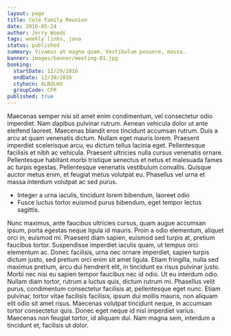 ```yaml
---
layout: page
title: Cole Family Reunion
date: 2016-05-24
author: Jerry Woods
tags: weekly links, java
status: published
summary: Vivamus at magna quam. Vestibulum posuere, massa.
banner: images/banner/meeting-01.jpg
booking:
  startDate: 12/29/2016
  endDate: 12/30/2016
  ctyhocn: ALBULHX
  groupCode: CFR
published: true
---
```

Maecenas semper nisi sit amet enim condimentum, vel consectetur odio imperdiet. Nam dapibus pulvinar rutrum. Aenean vehicula dolor ut ante eleifend laoreet. Maecenas blandit eros tincidunt accumsan rutrum. Duis a arcu at quam venenatis dictum. Nullam eget mauris lorem. Praesent imperdiet scelerisque arcu, eu dictum tellus lacinia eget. Pellentesque facilisis et nibh ac vehicula. Praesent ultricies nulla cursus venenatis ornare. Pellentesque habitant morbi tristique senectus et netus et malesuada fames ac turpis egestas. Pellentesque venenatis vestibulum convallis. Quisque auctor metus enim, et feugiat metus volutpat eu. Phasellus vel urna et massa interdum volutpat ac sed purus.

* Integer a urna iaculis, tincidunt lorem bibendum, laoreet odio
* Fusce luctus tortor euismod purus bibendum, eget tempor lectus sagittis.

Nunc maximus, ante faucibus ultricies cursus, quam augue accumsan ipsum, porta egestas neque ligula id mauris. Proin a odio elementum, aliquet orci in, euismod mi. Praesent diam sapien, euismod sed turpis at, pretium faucibus tortor. Suspendisse imperdiet iaculis quam, ut tempus orci elementum ac. Donec facilisis, urna nec ornare imperdiet, sapien turpis dictum justo, sed pretium orci enim sit amet ligula. Etiam fringilla, nulla sed maximus pretium, arcu dui hendrerit elit, in tincidunt ex risus pulvinar justo. Morbi nec nisi eu sapien tempor faucibus nec id odio. Ut eu interdum odio. Nullam diam tortor, rutrum a luctus quis, dictum rutrum mi. Phasellus velit purus, condimentum consectetur facilisis at, pellentesque eget nunc. Etiam pulvinar, tortor vitae facilisis facilisis, ipsum dui mollis mauris, non aliquam elit odio sit amet risus. Maecenas volutpat tincidunt neque, in accumsan tortor consectetur quis. Donec eget neque id nisl imperdiet varius. Maecenas non feugiat tortor, id aliquam dui. Nam magna sem, interdum a tincidunt et, facilisis ut dolor.
